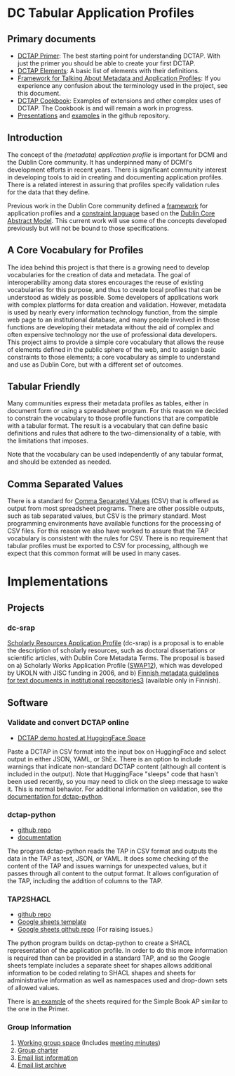 
# DC Tabular Application Profiles

## Primary documents

* [DCTAP Primer](https://dcmi.github.io/dctap/TAPprimer.html): The best starting point for understanding DCTAP. With just the primer you should be able to create your first DCTAP.
* [DCTAP Elements](https://dcmi.github.io/dctap/TAPelements.html): A basic list of elements with their definitions.
* [Framework for Talking About Metadata and Application Profiles](https://dcmi.github.io/dctap/talking\_about\_metadata.html): If you experience any confusion about the terminology used in the project, see this document.
* [DCTAP Cookbook](https://dcmi.github.io/dctap/DCTAP-Cookbook.html): Examples of extensions and other complex uses of DCTAP. The Cookbook is and will remain a work in progress.
* [Presentations](https://github.com/dcmi/dctap/tree/main/media) and [examples](https://github.com/dcmi/dctap/tree/main/examples) in the github repository. 

## Introduction

The concept of the <em>(metadata) application profile</em> is important for DCMI and the Dublin Core community. It has underpinned many of DCMI's development efforts in recent years. There is significant community interest in developing tools to aid in creating and documenting application profiles. There is a related interest in assuring that profiles specify validation rules for the data that they define.  

Previous work in the Dublin Core community defined a [framework](/specifications/dublin-core/singapore-framework/) for application profiles and a [constraint language](http://www.dublincore.org/specifications/dublin-core/dc-dsp/) based on the [Dublin Core Abstract Model](http://www.dublincore.org/specifications/dublin-core/abstract-model/). This current work will use some of the concepts developed previously but will not be bound to those specifications.

## A Core Vocabulary for Profiles

The idea behind this project is that there is a growing need to develop vocabularies for the creation of data and metadata. The goal of interoperability among data stores encourages the reuse of existing vocabularies for this purpose, and thus to create local profiles that can be understood as widely as possible. Some developers of applications work with complex platforms for data creation and validation. However, metadata is used by nearly every information technology function, from the simple web page to an institutional database, and many people involved in those functions are developing their metadata without the aid of complex and often expensive technology nor the use of professional data developers. This project aims to provide a simple core vocabulary that allows the reuse of elements defined in the public sphere of the web, and to assign basic constraints to those elements; a core vocabulary as simple to understand and use as Dublin Core, but with a different set of outcomes.

## Tabular Friendly

Many communities express their metadata profiles as tables, either in document form or using a spreadsheet program. For this reason we decided to constrain the vocabulary to those profile functions that are compatible with a tabular format. The result is a vocabulary that can define basic definitions and rules that adhere to the two-dimensionality of a table, with the limitations that imposes.

Note that the vocabulary can be used independently of any tabular format, and should be extended as needed.

## Comma Separated Values

There is a standard for [Comma Separated Values](https://tools.ietf.org/html/rfc4180) (CSV) that is offered as output from most spreadsheet programs. There are other possible outputs, such as tab separated values, but CSV is the primary standard. Most programming environments have available functions for the processing of CSV files. For this reason we also have worked to assure that the TAP vocabulary is consistent with the rules for CSV. There is no requirement that tabular profiles must be exported to CSV for processing, although we expect that this common format will be used in many cases.

# Implementations

## Projects
### dc-srap
[Scholarly Resources Application Profile](https://github.com/dcmi/dc-srap/tree/main) (dc-srap) is a proposal is to enable the description of scholarly resources, such as doctoral dissertations or scientific articles, with Dublin Core Metadata Terms. The proposal is based on a) Scholarly Works Application Profile ([SWAP12](http://www.ukoln.ac.uk/repositories/digirep/index/Scholarly_Works_Application_Profile)), which was developed by UKOLN with JISC funding in 2006, and b) [Finnish metadata guidelines for text documents in institutional repositories3](https://www.kiwi.fi/display/Julkaisuarkistopalvelut/Metadatasuositus+julkaisuarkistojen+tekstiaineistolle) (available only in Finnish).

## Software

### Validate and convert DCTAP online
* [DCTAP demo hosted at HuggingFace Space](https://huggingface.co/spaces/dcmi/dctap2shex)

Paste a DCTAP in CSV format into the input box on HuggingFace and select output in either JSON, YAML, or ShEx. There is an option to include warnings that indicate non-standard DCTAP content (although all content is included in the output). Note that HuggingFace "sleeps" code that hasn't been used recently, so you may need to click on the sleep message to wake it. This is normal behavior. For additional information on validation, see the [documentation for dctap-python](https://dctap-python.readthedocs.io/en/latest/).
    
### dctap-python
* [github repo](https://github.com/dcmi/dctap-python)
* [documentation](https://dctap-python.readthedocs.io/en/latest/)

The program dctap-python reads the TAP in CSV format and outputs the data in the TAP as text, JSON, or YAML. It does some checking of the content of the TAP and issues warnings for unexpected values, but it passes through all content to the output format. It allows configuration of the TAP, including the addition of columns to the TAP.

### TAP2SHACL
* [github repo](https://github.com/philbarker/TAP2SHACL)
* [Google sheets template](https://docs.google.com/spreadsheets/d/1A1l2ouF07yXWpHzeA6d6j9FRmXIxrcPsRCEbTvgTNKQ/edit?usp=sharing)
* [Google sheets github repo](https://github.com/philbarker/DCTAPTemplateForGoogleSheets) (For raising issues.)

The python program builds on dctap-python to create a SHACL representation of the application profile. In order to do this more information is required than can be provided in a standard TAP, and so the Google sheets template includes a separate sheet for shapes allows additional information to be coded relating to SHACL shapes and sheets for administrative information as well as namespaces used and drop-down sets of allowed values.

There is [an example](https://docs.google.com/spreadsheets/d/1UkYPGkRo9pcxQYZG9E460pMg_WjKAoJO-Z6gwQXXl6M/edit?usp=sharing) of the sheets required for the Simple Book AP similar to the one in the Primer.

### Group Information
1. [Working group space](https://github.com/dcmi/dcap/blob/master/README.md) (Includes [meeting minutes](https://github.com/dcmi/dcap/tree/master/meetings))
1. [Group charter](http://www.dublincore.org/groups/application_profiles_ig/)
1. [Email list information](https://lists.dublincore.org/mailman/listinfo/application-profiles-ig)
1. [Email list archive](https://lists.dublincore.org/pipermail/application-profiles-ig/)
